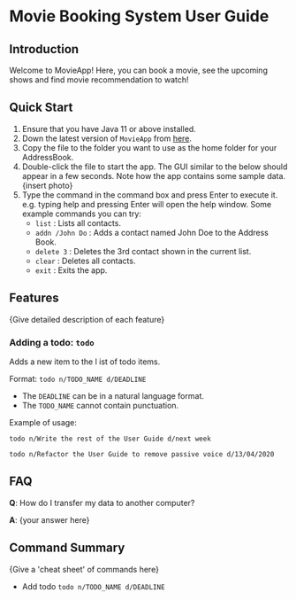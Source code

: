 # Movie Booking System User Guide

## Introduction

Welcome to MovieApp! Here, you can book a movie, see the upcoming shows and find movie recommendation to watch!

## Quick Start

1. Ensure that you have Java 11 or above installed.
2. Down the latest version of `MovieApp` from [here](http://link.to/duke).
3. Copy the file to the folder you want to use as the home folder for your AddressBook.
4. Double-click the file to start the app. The GUI similar to the below should appear in a few seconds. Note how the app contains some sample data.
{insert photo}
5. Type the command in the command box and press Enter to execute it. e.g. typing help and pressing Enter will open the help window.
   Some example commands you can try:
    * `list` : Lists all contacts.
    * `addn /John Do` : Adds a contact named John Doe to the Address Book.
    * `delete 3` : Deletes the 3rd contact shown in the current list.
    * `clear` : Deletes all contacts.
    * `exit` : Exits the app.
   

## Features 

{Give detailed description of each feature}


### Adding a todo: `todo`
Adds a new item to the l
ist of todo items.

Format: `todo n/TODO_NAME d/DEADLINE`

* The `DEADLINE` can be in a natural language format.
* The `TODO_NAME` cannot contain punctuation.  

Example of usage: 

`todo n/Write the rest of the User Guide d/next week`

`todo n/Refactor the User Guide to remove passive voice d/13/04/2020`

## FAQ

**Q**: How do I transfer my data to another computer? 

**A**: {your answer here}

## Command Summary

{Give a 'cheat sheet' of commands here}

* Add todo `todo n/TODO_NAME d/DEADLINE`
